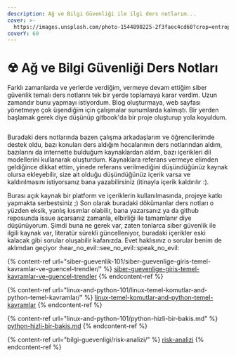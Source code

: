```yaml
---
description: Ağ ve Bilgi Güvenliği ile ilgi ders notlarım...
cover: >-
  https://images.unsplash.com/photo-1544890225-2f3faec4cd60?crop=entropy&cs=tinysrgb&fm=jpg&ixid=MnwxOTcwMjR8MHwxfHNlYXJjaHw0fHxuZXR3b3JrJTIwaGFja3xlbnwwfHx8fDE2NzkxODI1NjU&ixlib=rb-4.0.3&q=80
coverY: 60
---
```


# ☢ Ağ ve Bilgi Güvenliği Ders Notları

Farklı zamanlarda ve yerlerde verdiğim, vermeye devam ettiğim siber güvenlik temalı ders notlarını tek bir yerde toplamaya karar verdim. Uzun zamandır bunu yapmayı istiyordum. Blog oluşturmaya, web sayfası yönetmeye çok üşendiğim için çalışmalar sunumlarda kalmıştı. Bir yerden başlamak gerek diye düşünüp gitbook'da bir proje oluşturup yola koyuldum.

<figure><img src=".gitbook/assets/bismillah.gif" alt=""><figcaption></figcaption></figure>

Buradaki ders notlarında bazen çalışma arkadaşlarım ve öğrencilerimde destek oldu, bazı konuları ders aldığım hocalarımın ders notlarından aldım, bazılarını da internette bulduğum kaynaklardan aldım, bazı içerikleri dil modellerini kullanarak oluşturdum. Kaynaklara referans vermeye elimden geldiğince dikkat ettim, yinede referans verilmediğini düşündüğünüz kaynak olursa ekleyebilir, size ait olduğu düşündüğünüz içerik varsa ve kaldırılmasını istiyorsanız bana yazabilirsiniz (itinayla içerik kaldırılır :).&#x20;

Burası açık kaynak bir platform ve içeriklerin kullanılmasında, projeye katkı yapmakta serbestsiniz ;) Son olarak buradaki dökümanlar ders notları o yüzden eksik, yanlış kısımlar olabilir, bana yazarsanız ya da github reposunda issue açarsanız zamanla, elbirliği ile tamamlanır diye düşünüyorum. Şimdi buna ne gerek var, zaten tonlarca siber güvenlik ile ilgili kaynak var, literatür sürekli güncelleniyor, buradaki içerikler eski kalacak gibi sorular oluşabilir kafanızda. Evet haklısınız o sorular benim de aklımdan geçiyor :hear\_no\_evil::see\_no\_evil::speak\_no\_evil:&#x20;

{% content-ref url="siber-guevenlik-101/siber-guevenlige-giris-temel-kavramlar-ve-guencel-trendler/" %}
[siber-guevenlige-giris-temel-kavramlar-ve-guencel-trendler](siber-guevenlik-101/siber-guevenlige-giris-temel-kavramlar-ve-guencel-trendler/)
{% endcontent-ref %}

{% content-ref url="linux-and-python-101/linux-temel-komutlar-and-python-temel-kavramlar/" %}
[linux-temel-komutlar-and-python-temel-kavramlar](linux-and-python-101/linux-temel-komutlar-and-python-temel-kavramlar/)
{% endcontent-ref %}

{% content-ref url="linux-and-python-101/python-hizli-bir-bakis.md" %}
[python-hizli-bir-bakis.md](linux-and-python-101/python-hizli-bir-bakis.md)
{% endcontent-ref %}

{% content-ref url="bilgi-guevenligi/risk-analizi/" %}
[risk-analizi](bilgi-guevenligi/risk-analizi/)
{% endcontent-ref %}

